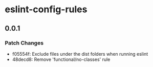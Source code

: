 # eslint-config-rules

## 0.0.1

### Patch Changes

- f05554f: Exclude files under the dist folders when running eslint
- 48decd8: Remove 'functional/no-classes' rule
